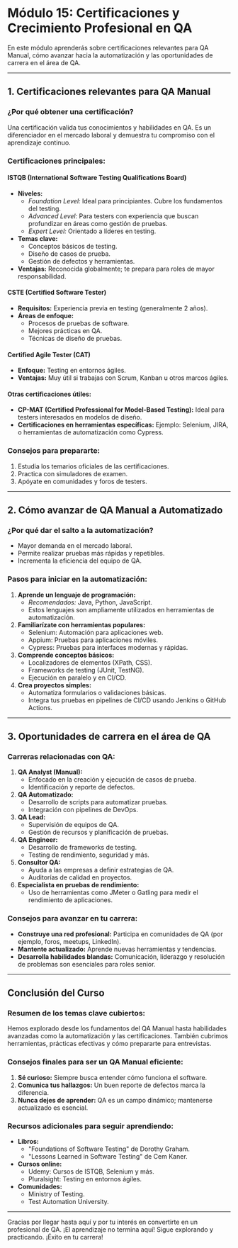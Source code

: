 # Módulo 15: Certificaciones y Crecimiento Profesional en QA

En este módulo aprenderás sobre certificaciones relevantes para QA Manual, cómo avanzar hacia la automatización y las oportunidades de carrera en el área de QA.

---

## 1. Certificaciones relevantes para QA Manual

### **¿Por qué obtener una certificación?**
Una certificación valida tus conocimientos y habilidades en QA. Es un diferenciador en el mercado laboral y demuestra tu compromiso con el aprendizaje continuo.

### **Certificaciones principales:**

#### **ISTQB (International Software Testing Qualifications Board)**
- **Niveles:** 
  - *Foundation Level:* Ideal para principiantes. Cubre los fundamentos del testing.
  - *Advanced Level:* Para testers con experiencia que buscan profundizar en áreas como gestión de pruebas.
  - *Expert Level:* Orientado a líderes en testing.
- **Temas clave:**
  - Conceptos básicos de testing.
  - Diseño de casos de prueba.
  - Gestión de defectos y herramientas.
- **Ventajas:** Reconocida globalmente; te prepara para roles de mayor responsabilidad.

#### **CSTE (Certified Software Tester)**
- **Requisitos:** Experiencia previa en testing (generalmente 2 años).
- **Áreas de enfoque:**
  - Procesos de pruebas de software.
  - Mejores prácticas en QA.
  - Técnicas de diseño de pruebas.

#### **Certified Agile Tester (CAT)**
- **Enfoque:** Testing en entornos ágiles.
- **Ventajas:** Muy útil si trabajas con Scrum, Kanban u otros marcos ágiles.

#### **Otras certificaciones útiles:**
- **CP-MAT (Certified Professional for Model-Based Testing):** Ideal para testers interesados en modelos de diseño.
- **Certificaciones en herramientas específicas:** Ejemplo: Selenium, JIRA, o herramientas de automatización como Cypress.

### **Consejos para prepararte:**
1. Estudia los temarios oficiales de las certificaciones.
2. Practica con simuladores de examen.
3. Apóyate en comunidades y foros de testers.

---

## 2. Cómo avanzar de QA Manual a Automatizado

### **¿Por qué dar el salto a la automatización?**
- Mayor demanda en el mercado laboral.
- Permite realizar pruebas más rápidas y repetibles.
- Incrementa la eficiencia del equipo de QA.

### **Pasos para iniciar en la automatización:**
1. **Aprende un lenguaje de programación:**
   - *Recomendados:* Java, Python, JavaScript.
   - Estos lenguajes son ampliamente utilizados en herramientas de automatización.
2. **Familiarízate con herramientas populares:**
   - Selenium: Automación para aplicaciones web.
   - Appium: Pruebas para aplicaciones móviles.
   - Cypress: Pruebas para interfaces modernas y rápidas.
3. **Comprende conceptos básicos:**
   - Localizadores de elementos (XPath, CSS).
   - Frameworks de testing (JUnit, TestNG).
   - Ejecución en paralelo y en CI/CD.
4. **Crea proyectos simples:**
   - Automatiza formularios o validaciones básicas.
   - Integra tus pruebas en pipelines de CI/CD usando Jenkins o GitHub Actions.

---

## 3. Oportunidades de carrera en el área de QA

### **Carreras relacionadas con QA:**
1. **QA Analyst (Manual):**
   - Enfocado en la creación y ejecución de casos de prueba.
   - Identificación y reporte de defectos.
2. **QA Automatizado:**
   - Desarrollo de scripts para automatizar pruebas.
   - Integración con pipelines de DevOps.
3. **QA Lead:**
   - Supervisión de equipos de QA.
   - Gestión de recursos y planificación de pruebas.
4. **QA Engineer:**
   - Desarrollo de frameworks de testing.
   - Testing de rendimiento, seguridad y más.
5. **Consultor QA:**
   - Ayuda a las empresas a definir estrategias de QA.
   - Auditorías de calidad en proyectos.
6. **Especialista en pruebas de rendimiento:**
   - Uso de herramientas como JMeter o Gatling para medir el rendimiento de aplicaciones.

### **Consejos para avanzar en tu carrera:**
- **Construye una red profesional:** Participa en comunidades de QA (por ejemplo, foros, meetups, LinkedIn).
- **Mantente actualizado:** Aprende nuevas herramientas y tendencias.
- **Desarrolla habilidades blandas:** Comunicación, liderazgo y resolución de problemas son esenciales para roles senior.

---

## Conclusión del Curso

### **Resumen de los temas clave cubiertos:**
Hemos explorado desde los fundamentos del QA Manual hasta habilidades avanzadas como la automatización y las certificaciones. También cubrimos herramientas, prácticas efectivas y cómo prepararte para entrevistas.

### **Consejos finales para ser un QA Manual eficiente:**
1. **Sé curioso:** Siempre busca entender cómo funciona el software.
2. **Comunica tus hallazgos:** Un buen reporte de defectos marca la diferencia.
3. **Nunca dejes de aprender:** QA es un campo dinámico; mantenerse actualizado es esencial.

### **Recursos adicionales para seguir aprendiendo:**
- **Libros:**
  - "Foundations of Software Testing" de Dorothy Graham.
  - "Lessons Learned in Software Testing" de Cem Kaner.
- **Cursos online:**
  - Udemy: Cursos de ISTQB, Selenium y más.
  - Pluralsight: Testing en entornos ágiles.
- **Comunidades:**
  - Ministry of Testing.
  - Test Automation University.

---

Gracias por llegar hasta aquí y por tu interés en convertirte en un profesional de QA. ¡El aprendizaje no termina aquí! Sigue explorando y practicando. ¡Éxito en tu carrera!
